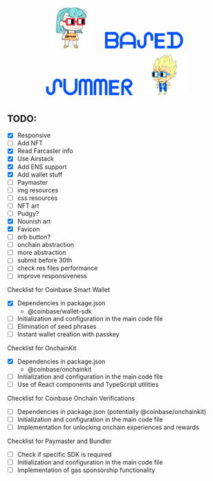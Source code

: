 <h1 align="center">
  <img src="./public/img/bulmita.png" alt="Bulmita" style="width: 100px; height: auto; margin-right: 20px;" />
  <a href="https://basedsummer.vercel.app/" style="color: #0052FF; font-size: 48px; text-decoration: none;"><strong>ᗷᗩᔑEᗪ ᔑᑌᗰᗰEᖇ</strong></a>
  <img src="./public/img/vgtbase.png" alt="VGT Base" style="width: 100px; height: auto; margin-left: 20px;" />
</h1>

<h2>TODO:</h2>

- [x] Responsive
- [ ] Add NFT
- [x] Read Farcaster info
- [x] Use Airstack
- [x] Add ENS support
- [x] Add wallet stuff
- [ ] Paymaster
- [ ] img resources
- [ ] css resources
- [ ] NFT art
- [ ] Pudgy?
- [x] Nounish art
- [x] Favicon
- [ ] orb button?
- [ ] onchain abstraction
- [ ] more abstraction
- [ ] submit before 30th
- [ ] check res files performance
- [ ] improve responsiveness

Checklist for Coinbase Smart Wallet

- [x] Dependencies in package.json
  - @coinbase/wallet-sdk
- [ ] Initialization and configuration in the main code file
- [ ] Elimination of seed phrases
- [ ] Instant wallet creation with passkey

Checklist for OnchainKit

- [x] Dependencies in package.json
  - @coinbase/onchainkit
- [ ] Initialization and configuration in the main code file
- [ ] Use of React components and TypeScript utilities

Checklist for Coinbase Onchain Verifications

- [ ] Dependencies in package.json (potentially @coinbase/onchainkit)
- [ ] Initialization and configuration in the main code file
- [ ] Implementation for unlocking onchain experiences and rewards

Checklist for Paymaster and Bundler

- [ ] Check if specific SDK is required
- [ ] Initialization and configuration in the main code file
- [ ] Implementation of gas sponsorship functionality
